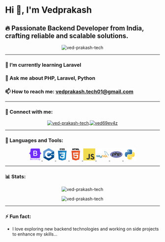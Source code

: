 # Hi 👋, I'm Vedprakash

## 🔥 Passionate Backend Developer from India, crafting reliable and scalable solutions.

<p align="center">
  <img src="https://komarev.com/ghpvc/?username=ved-prakash-tech&label=Profile%20views&color=0e75b6&style=flat" alt="ved-prakash-tech" />
</p>

---

### 🌱 I’m currently learning **Laravel**  
### 💬 Ask me about **PHP, Laravel, Python**  
### 📫 How to reach me: [vedprakash.tech01@gmail.com](mailto:vedprakash.tech01@gmail.com)

---

### 📡 Connect with me:

<p align="center">
  <a href="https://linkedin.com/in/ved-prakash-tech" target="blank">
    <img align="center" src="https://raw.githubusercontent.com/rahuldkjain/github-profile-readme-generator/master/src/images/icons/Social/linked-in-alt.svg" alt="ved-prakash-tech" height="30" width="40" />
  </a>
  <a href="https://auth.geeksforgeeks.org/user/ved69ev4z" target="blank">
    <img align="center" src="https://raw.githubusercontent.com/rahuldkjain/github-profile-readme-generator/master/src/images/icons/Social/geeks-for-geeks.svg" alt="ved69ev4z" height="30" width="40" />
  </a>
</p>

---

### 🔧 Languages and Tools:

<p align="center">
  <a href="https://getbootstrap.com"  target="_blank" rel="noreferrer">
    <img src="https://raw.githubusercontent.com/devicons/devicon/master/icons/bootstrap/bootstrap-plain-wordmark.svg" alt="bootstrap" width="40" height="40"/>
  </a>
  <a href="https://www.w3schools.com/cpp/" target="_blank" rel="noreferrer">
    <img src="https://raw.githubusercontent.com/devicons/devicon/master/icons/cplusplus/cplusplus-original.svg" alt="cplusplus" width="40" height="40"/>
  </a>
  <a href="https://www.w3schools.com/css/" target="_blank" rel="noreferrer">
    <img src="https://raw.githubusercontent.com/devicons/devicon/master/icons/css3/css3-original-wordmark.svg" alt="css3" width="40" height="40"/>
  </a>
  <a href="https://www.w3.org/html/" target="_blank" rel="noreferrer">
    <img src="https://raw.githubusercontent.com/devicons/devicon/master/icons/html5/html5-original-wordmark.svg" alt="html5" width="40" height="40"/>
  </a>
  <a href="https://developer.mozilla.org/en-US/docs/Web/JavaScript" target="_blank" rel="noreferrer">
    <img src="https://raw.githubusercontent.com/devicons/devicon/master/icons/javascript/javascript-original.svg" alt="javascript" width="40" height="40"/>
  </a>
  <a href="https://www.mysql.com/" target="_blank" rel="noreferrer">
    <img src="https://raw.githubusercontent.com/devicons/devicon/master/icons/mysql/mysql-original-wordmark.svg" alt="mysql" width="40" height="40"/>
  </a>
  <a href="https://www.php.net" target="_blank" rel="noreferrer">
    <img src="https://raw.githubusercontent.com/devicons/devicon/master/icons/php/php-original.svg" alt="php" width="40" height="40"/>
  </a>
  <a href="https://www.python.org" target="_blank" rel="noreferrer">
    <img src="https://raw.githubusercontent.com/devicons/devicon/master/icons/python/python-original.svg" alt="python" width="40" height="40"/>
  </a>
</p>

---

### 📊 Stats:

<p align="center">
  <img src="https://github-readme-stats.vercel.app/api?username=ved-prakash-tech&show_icons=true&locale=en" alt="ved-prakash-tech" />
</p>

<p align="center">
  <img src="https://github-readme-stats.vercel.app/api/top-langs?username=ved-prakash-tech&show_icons=true&locale=en&layout=compact" alt="ved-prakash-tech" />
</p>



---

### ⚡ Fun fact:

- I love exploring new backend technologies and working on side projects to enhance my skills...

